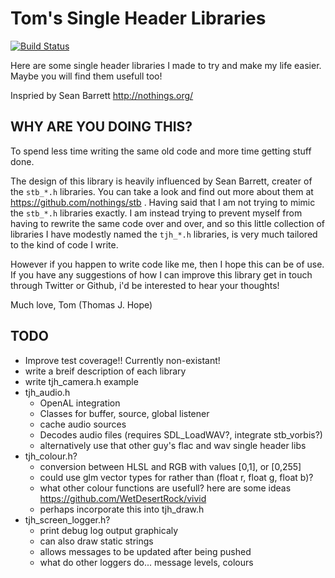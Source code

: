# Tom's Single Header Libraries

[![Build Status](https://travis-ci.org/Cyphre117/header-libraries.svg?branch=master)](https://travis-ci.org/Cyphre117/header-libraries)

Here are some single header libraries I made to try and make my life easier.
Maybe you will find them usefull too!

Inspried by Sean Barrett http://nothings.org/

## WHY ARE YOU DOING THIS?

To spend less time writing the same old code
and more time getting stuff done.

The design of this library is heavily influenced by Sean Barrett, creater of
the `stb_*.h` libraries. You can take a look and find out more about them
at https://github.com/nothings/stb . Having said that I am not trying to
mimic the `stb_*.h` libraries exactly. I am instead trying to prevent myself
from having to rewrite the same code over and over, and so this little
collection of libraries I have modestly named the `tjh_*.h` libraries, is very
much tailored to the kind of code I write.

However if you happen to write code like me, then I hope this can be of use.
If you have any suggestions of how I can improve this library get in touch
through Twitter or Github, i'd be interested to hear your thoughts!

Much love, Tom
(Thomas J. Hope)

## TODO

- Improve test coverage!! Currently non-existant!
- write a breif description of each library
- write tjh_camera.h example
- tjh_audio.h
    - OpenAL integration
    - Classes for buffer, source, global listener
    - cache audio sources
    - Decodes audio files (requires SDL_LoadWAV?, integrate stb_vorbis?)
    - alternatively use that other guy's flac and wav single header libs
- tjh_colour.h?
    - conversion between HLSL and RGB with values [0,1], or [0,255]
    - could use glm vector types for rather than (float r, float g, float b)?
    - what other colour functions are usefull? here are some ideas https://github.com/WetDesertRock/vivid
    - perhaps incorporate this into tjh_draw.h
- tjh_screen_logger.h?
    - print debug log output graphicaly
    - can also draw static strings
    - allows messages to be updated after being pushed
    - what do other loggers do... message levels, colours
